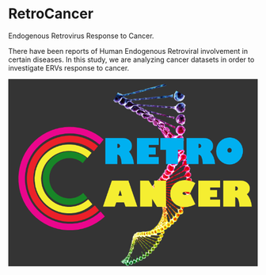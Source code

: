 # RetroCancer
Endogenous Retrovirus Response to Cancer.

There have been reports of Human Endogenous Retroviral involvement in certain diseases. In this study, we are analyzing cancer datasets in order to investigate ERVs response to cancer.

![retrocancer](retrologo.png)


